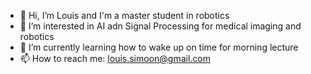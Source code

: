 - 👋 Hi, I’m Louis and I'm a master student in robotics
- 👀 I’m interested in AI adn Signal Processing for medical imaging and robotics
- 🌱 I’m currently learning how to wake up on time for morning lecture
- 📫 How to reach me: louis.simoon@gmail.com

